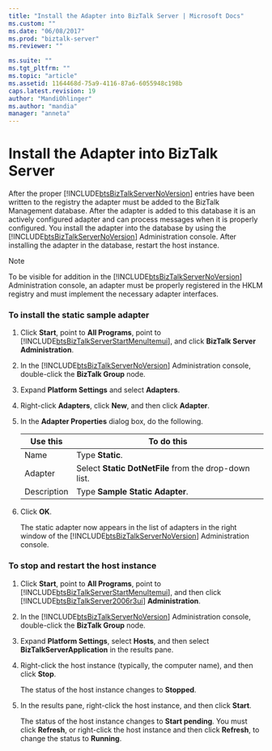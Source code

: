 ```yaml
---
title: "Install the Adapter into BizTalk Server | Microsoft Docs"
ms.custom: ""
ms.date: "06/08/2017"
ms.prod: "biztalk-server"
ms.reviewer: ""

ms.suite: ""
ms.tgt_pltfrm: ""
ms.topic: "article"
ms.assetid: 1164468d-75a9-4116-87a6-6055948c198b
caps.latest.revision: 19
author: "MandiOhlinger"
ms.author: "mandia"
manager: "anneta"
---
```

# Install the Adapter into BizTalk Server
After the proper [!INCLUDE[btsBizTalkServerNoVersion](../includes/btsbiztalkservernoversion-md.md)] entries have been written to the registry the adapter must be added to the BizTalk Management database. After the adapter is added to this database it is an actively configured adapter and can process messages when it is properly configured. You install the adapter into the database by using the [!INCLUDE[btsBizTalkServerNoVersion](../includes/btsbiztalkservernoversion-md.md)] Administration console. After installing the adapter in the database, restart the host instance.  

> [!NOTE]
>  To be visible for addition in the [!INCLUDE[btsBizTalkServerNoVersion](../includes/btsbiztalkservernoversion-md.md)] Administration console, an adapter must be properly registered in the HKLM registry and must implement the necessary adapter interfaces.  

### To install the static sample adapter  

1. Click **Start**, point to **All Programs**, point to [!INCLUDE[btsBizTalkServerStartMenuItemui](../includes/btsbiztalkserverstartmenuitemui-md.md)], and click **BizTalk Server Administration**.  

2. In the [!INCLUDE[btsBizTalkServerNoVersion](../includes/btsbiztalkservernoversion-md.md)] Administration console, double-click the  **BizTalk Group** node.  

3. Expand **Platform Settings** and select **Adapters**.  

4. Right-click **Adapters**, click **New**, and then click **Adapter**.  

5. In the **Adapter Properties** dialog box, do the following.  


   |  Use this   |                      To do this                       |
   |-------------|-------------------------------------------------------|
   |    Name     |                   Type **Static**.                    |
   |   Adapter   | Select **Static DotNetFile** from the drop-down list. |
   | Description |            Type **Sample Static Adapter**.            |


6. Click **OK**.  

    The static adapter now appears in the list of adapters in the right window of the [!INCLUDE[btsBizTalkServerNoVersion](../includes/btsbiztalkservernoversion-md.md)] Administration console.  

### To stop and restart the host instance  

1. Click **Start**, point to **All Programs**, point to [!INCLUDE[btsBizTalkServerStartMenuItemui](../includes/btsbiztalkserverstartmenuitemui-md.md)], and then click [!INCLUDE[btsBizTalkServer2006r3ui](../includes/btsbiztalkserver2006r3ui-md.md)] **Administration**.  

2. In the [!INCLUDE[btsBizTalkServerNoVersion](../includes/btsbiztalkservernoversion-md.md)] Administration console, double-click the  **BizTalk Group** node.  

3. Expand **Platform Settings**, select **Hosts**, and then select **BizTalkServerApplication** in the results pane.  

4. Right-click the host instance (typically, the computer name), and then click **Stop**.  

    The status of the host instance changes to **Stopped**.  

5. In the results pane, right-click the host instance, and then click **Start**.  

    The status of the host instance changes to **Start pending**. You must click **Refresh**, or right-click the host instance and then click **Refresh**, to change the status to **Running**.